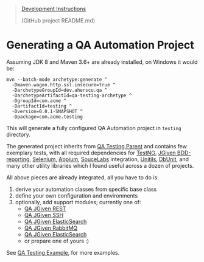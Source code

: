 > [Development Instructions](https://github.com/QA-Automation-Starter/qa-automation/tree/main/qa-testing-archetype#readme)
>
> (GitHub project README.md)

# Generating a QA Automation Project

Assuming JDK 8 and Maven 3.6+ are already installed, on Windows it would be:

```shell
mvn --batch-mode archetype:generate ^
  -Dmaven.wagon.http.ssl.insecure=true ^
  -DarchetypeGroupId=dev.aherscu.qa ^
  -DarchetypeArtifactId=qa-testing-archetype ^
  -DgroupId=com.acme ^
  -DartifactId=testing ^
  -Dversion=0.0.1-SNAPSHOT ^
  -Dpackage=com.acme.testing
```

This will generate a fully configured QA Automation project in `testing`
directory.

The generated project inherits from [QA Testing Parent](../index.html) and
contains few exemplary tests, with all required dependencies for
[TestNG](https://testng.org/doc/documentation-main.html),
[JGiven BDD-reporting](https://jgiven.org/),
[Selenium](https://www.selenium.dev/documentation/webdriver/),
[Appium](http://appium.io/docs/en/2.0/),
[SouceLabs](https://saucelabs.com/) integration,
[Unitils](http://www.unitils.org/summary.html),
[DbUnit](https://www.dbunit.org/), and many other utility libraries which I
found useful across a dozen of projects.

All above pieces are already integrated, all you have to do is:

1. derive your automation classes from specific base class
2. define your own configuration and environments
3. optionally, add support modules; currently one of:
    * [QA JGiven REST](../../qa-jgiven-rest/index.html)
    * [QA JGiven SSH](../../qa-jgiven-ssh/index.html)
    * [QA JGiven ElasticSearch](../../qa-jgiven-elasticsearch/index.html)
    * [QA JGiven RabbitMQ](../../qa-jgiven-rabbitmq/index.html)
    * [QA JGiven ElasticSearch](../../qa-jgiven-elasticsearch/index.html)
    * or prepare one of yours :)

See [QA Testing Example](../qa-testing-example/index.html), for more examples.
